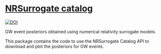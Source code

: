# [NRSurrogate catalog](https://cjhaster.github.io/NRSurrogateCatalog)
    
[![DOI](https://zenodo.org/badge/DOI/10.5281/zenodo.8115310.svg)](https://doi.org/10.5281/zenodo.8115310)

GW event posteriors obtained using numerical relativity surrogate models.

This package contains the code to use the NRSurrogate Catalog API to 
download and plot the posteriors for GW events. 
